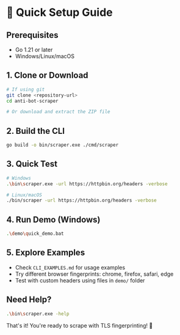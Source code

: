 # 🚀 Quick Setup Guide

## Prerequisites
- Go 1.21 or later
- Windows/Linux/macOS

## 1. Clone or Download
```bash
# If using git
git clone <repository-url>
cd anti-bot-scraper

# Or download and extract the ZIP file
```

## 2. Build the CLI
```bash
go build -o bin/scraper.exe ./cmd/scraper
```

## 3. Quick Test
```bash
# Windows
.\bin\scraper.exe -url https://httpbin.org/headers -verbose

# Linux/macOS
./bin/scraper -url https://httpbin.org/headers -verbose
```

## 4. Run Demo (Windows)
```bash
.\demo\quick_demo.bat
```

## 5. Explore Examples
- Check `CLI_EXAMPLES.md` for usage examples
- Try different browser fingerprints: chrome, firefox, safari, edge
- Test with custom headers using files in `demo/` folder

## Need Help?
```bash
.\bin\scraper.exe -help
```

That's it! You're ready to scrape with TLS fingerprinting! 🎯
